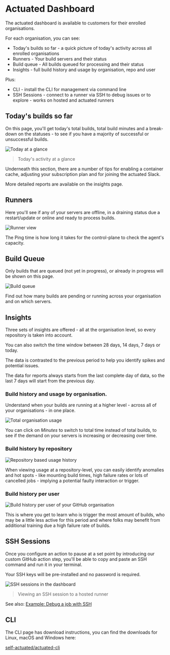 # Actuated Dashboard

The actuated dashboard is available to customers for their enrolled organisations.

For each organisation, you can see:

* Today's builds so far - a quick picture of today's activity across all enrolled organisations
* Runners - Your build servers and their status
* Build queue - All builds queued for processing and their status
* Insights - full build history and usage by organisation, repo and user

Plus:

* CLI - install the CLI for management via command line
* SSH Sessions - connect to a runner via SSH to debug issues or to explore - works on hosted and actuated runners

## Today's builds so far

On this page, you'll get today's total builds, total build minutes and a break-down on the statuses - to see if you have a majority of successful or unsuccessful builds.

![Today at a glance](/images/today-glance.png)
> Today's activity at a glance

Underneath this section, there are a number of tips for enabling a container cache, adjusting your subscription plan and for joining the actuated Slack.

More detailed reports are available on the insights page.

## Runners

Here you'll see if any of your servers are offline, in a draining status due a restart/update or online and ready to process builds.

![Runner view](/images/dashboard/runners.png)

The Ping time is how long it takes for the control-plane to check the agent's capacity.

## Build Queue

Only builds that are queued (not yet in progress), or already in progress will be shown on this page.

![Build queue](/images/dashboard/build-queue.png)

Find out how many builds are pending or running across your organisation and on which servers.

## Insights

Three sets of insights are offered - all at the organisation level, so every repository is taken into account.

You can also switch the time window between 28 days, 14 days, 7 days or today.

The data is contrasted to the previous period to help you identify spikes and potential issues.

The data for reports always starts from the last complete day of data, so the last 7 days will start from the previous day.

### Build history and usage by organisation.

Understand when your builds are running at a higher level - across all of your organisations - in one place.

![Total organisation usage](/images/dashboard/org-usage.png)

You can click on *Minutes* to switch to total time instead of total builds, to see if the demand on your servers is increasing or decreasing over time.

### Build history by repository

![Repository based usage history](/images/dashboard/repo-usage.png)

When viewing usage at a repository-level, you can easily identify anomalies and hot spots - like mounting build times, high failure rates or lots of cancelled jobs - implying a potential faulty interaction or trigger.

### Build history per user

![Build history per user of your GitHub organisation](/images/dashboard/user-usage.png)

This is where you get to learn who is trigger the most amount of builds, who may be a little less active for this period and where folks may benefit from additional training due a high failure rate of builds.

## SSH Sessions

Once you configure an action to pause at a set point by introducing our custom GitHub action step, you'll be able to copy and paste an SSH command and run it in your terminal.

Your SSH keys will be pre-installed and no password is required.

![SSH sessions in the dashboard](/images/ssh-sessions.jpg)
> Viewing an SSH session to a hosted runner

See also: [Example: Debug a job with SSH](/tasks/debug-ssh/)

## CLI

The CLI page has download instructions, you can find the downloads for Linux, macOS and Windows here:

[self-actuated/actuated-cli](https://github.com/self-actuated/actuated-cli)
